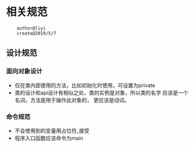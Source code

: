 # 相关规范
        author@liyi
        create@2019/5/7

## 设计规范

### 面向对象设计
+ 仅在类内部使用的方法，比如初始化时使用，可设置为private
+ 类的设计和api设计有相似之处，类的实例是对象，所以类的名字
应该是一个名词，方法是用于操作此对象的， 更应该是动词。


### 命令规范
+ 不会使用到的变量用占位符_接受
+ 程序入口函数应该命令为main


